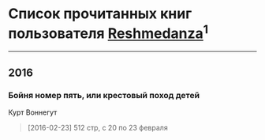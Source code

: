 # Список прочитанных книг пользователя [Reshmedanza](https://plus.google.com/108710354523951058548)<sup>1</sup>
---

## 2016

### Бойня номер пять, или крестовый поход детей
Курт Воннегут
> [2016-02-23] 512 стр, с 20 по 23 февраля



